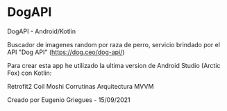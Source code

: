 # DogAPI

DogAPI - Android/Kotlin

Buscador de imagenes random por raza de perro, servicio brindado por el API "Dog API" (https://dog.ceo/dog-api/)

Para crear esta app he utilizado la ultima version de Android Studio (Arctic Fox) con Kotlin:

Retrofit2
Coil
Moshi
Corrutinas
Arquitectura MVVM

Creado por Eugenio Griegues - 15/09/2021
